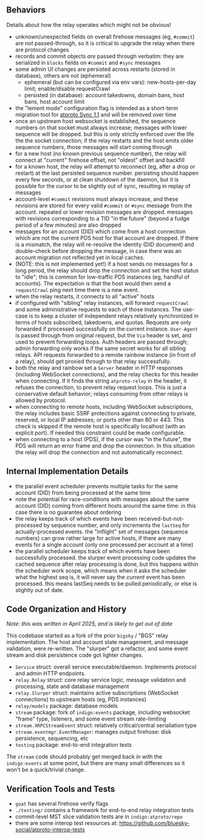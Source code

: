 

## Behaviors

Details about how the relay operates which might not be obvious!

- unknown/unexpected fields on overall firehose messages (eg, `#commit`) are *not* passed-through, so it is critical to upgrade the relay when there are protocol changes
- records and commit objects *are* passed through verbatim: they are serialized in `blocks` fields on `#commit` and `#sync` messages
- some admin UI changes are persisted across restarts (stored in database), others are not (ephemeral)
  - ephemeral (but can be configured via env vars): new-hosts-per-day limit; enable/disable requestCrawl
  - persisted (in database): account takedowns, domain bans, host bans, host account limit
- the "lenient mode" configuration flag is intended as a short-term migration tool for [atproto Sync 1.1](https://github.com/bluesky-social/proposals/tree/main/0006-sync-iteration) and will be removed over time
- once an upstream host websocket is established, the sequence numbers on that socket must always increase; messages with lower sequence will be dropped. but this is only strictly enforced over the life the the socket connection; if the relay restarts and the host emits older sequence numbers, those messages will start coming through
- for a new host (no known previous sequence number), the relay will connect at "current" firehose offset, not "oldest" offset and backfill
- for a known host, the relay will attempt to reconnect (eg, after a drop or restart) at the last persisted sequence number. persisting should happen every few seconds, or at clean shutdown of the daemon, but it is possible for the cursor to be slightly out of sync, resulting in replay of messages
- account-level `#commit` revisions must always increase, and these revisions are stored for every valid `#commit` or `#sync` message from the account. repeated or lower revision messages are dropped. messages with revisions corresponding to a TID "in the future" (beyond a fudge period of a few minutes) are also dropped
- messages for an account (DID) which come from a host connection which are not the current PDS host for that account are dropped. If there is a mismatch, the relay will re-resolve the identity (DID document) and double-check before dropping the message, in case there was an account migration not reflected yet in local caches.
- (NOTE: this is not implemented yet!) if a host sends no messages for a long period, the relay should drop the connection and set the host status to "idle"; this is common for low-traffic PDS instances (eg, handful of accounts). The expectation is that the host would then send a `requestCrawl` ping next time there is a new event.
- when the relay restarts, it connects to all "active" hosts
- if configured with "sibling" relay instances, will forward `requestCrawl` and some administrative requests to each of those instances. The use-case is to keep a cluster of independent relays relatively synchronized in terms of hosts subscribed, takedowns, and quotas. Requests are only forwarded if processed successfully on the current instance. `User-Agent` is passed through from original request, but the `Via` header is set, and used to prevent forwarding loops. Auth headers are passed through; admin forwarding only works if the same secret works for all sibling relays. API requests forwarded to a remote rainbow instance (in front of a relay), should get proxied through to that relay successfully.
- both the relay and rainbow set a `Server` header in HTTP responses (including WebSocket connections), and the relay checks for this header when connecting. If it finds the string `atproto-relay` in the header, it refuses the connection, to prevent relay request loops. This is just a conservative default behavior; relays consuming from other relays is allowed by protocol.
- when connecting to remote hosts, including WebSocket subscriptions, the relay includes basic SSRF protections against connecting to private, reserved, or local IP addresses; or ports other than 80 or 443. This check is skipped if the remote host is specifically localhost (with an explicit port). If needed this constraint could be made configurable.
- when connecting to a host (PDS), if the cursor was "in the future", the PDS will return an error frame and drop the connection. In this situation the relay will drop the connection and not automatically reconnect.


## Internal Implementation Details

- the parallel event scheduler prevents multiple tasks for the same account (DID) from being processed at the same time
- note the potential for race-conditions with messages about the same account (DID) coming from different hosts around the same time: in this case there is no guarantee about ordering
- the relay keeps track of which events have been received-but-not-processed by sequence number, and only increments the `lastSeq` for actually-processed events. the "inflight" set of messages (sequence numbers) can grow rather large for active hosts, if there are many events for a single account (only one processed per account at a time)
- the parallel scheduler keeps track of which events have been successfully processed. the slurper event processing code updates the cached sequence after relay processing is done, but this happens within the scheduler work scope, which means when it asks the scheduler what the highest seq is, it will never say the *current* event has been processed. this means lastSeq needs to be pulled periodically, or else is slightly out of date.


## Code Organization and History

*Note: this was written in April 2025, and is likely to get out of date*

This codebase started as a fork of the prior `bigsky` / "BGS" relay implementation. The host and account state management, and message validation, were re-written. The "slurper" got a refactor, and some event stream and disk persistence code got lighter changes.

- `Service` struct: overall service executable/daemon. Implements protocol and admin HTTP endpoints.
- `relay.Relay` struct: core relay service logic, message validation and processing, state and database management
- `relay.Slurper` struct: maintains active subscriptions (WebSocket connections) to upstream hosts (eg, PDS instances)
- `relay/models` package: database models
- `stream` package: fork of `indigo:events` package, including websocket "frame" type, listeners, and some event stream rate-limiting
- `stream.XRPCStreamEvent` struct: relatively critical/central serialiation type
- `stream.eventmgr.EventManager`: manages output firehose: disk persistence, sequencing, etc
- `testing` package: end-to-end integration tests

The `stream` code should probably get merged back in with the `indigo:events` at some point, but there are many small differences so it won't be a quick/trivial change.


## Verification Tools and Tests

- `goat` has several firehose verify flags
- `./testing/` contains a framework for end-to-end relay integration tests
- commit-level MST slice validation tests are in `indigo:atproto/repo`
- there are some interop test resources at: https://github.com/bluesky-social/atproto-interop-tests
